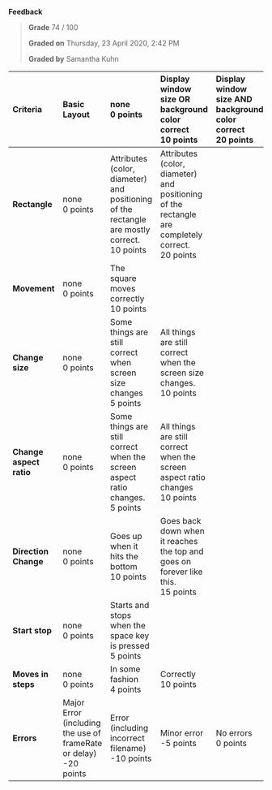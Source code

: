 **Feedback**

> **Grade** 74 / 100
>
> **Graded on** Thursday, 23 April 2020, 2:42 PM
>
> **Graded by** Samantha Kuhn

| **Criteria** | **Basic Layout** | **none<br>0 points** | **Display window size OR background color correct<br>10 points** | **Display window size AND background color correct<br>20 points** |
| :--- | :--- | :--- | :--- | :--- |
| **Rectangle** | none<br>0 points | Attributes (color, diameter) and positioning of the rectangle are mostly correct.<br>10 points | Attributes (color, diameter) and positioning of the rectangle are completely correct.<br>20 points |
| **Movement** | none<br>0 points | The square moves correctly<br>10 points | |
| **Change size** | none<br>0 points | Some things are still correct when screen size changes<br>5 points | All things are still correct when the screen size changes.<br>10 points |
| **Change aspect ratio** | none<br>0 points | Some things are still correct when the screen aspect ratio changes.<br>5 points | All things are still correct when the screen aspect ratio changes<br>10 points |
| **Direction Change** | none<br>0 points | Goes up when it hits the bottom<br>10 points | Goes back down when it reaches the top and goes on forever like this.<br>15 points |
| **Start stop** | none<br>0 points | Starts and stops when the space key is pressed<br>5 points | |
| **Moves in steps** | none<br>0 points | In some fashion<br>4 points | Correctly<br>10 points |
| **Errors** | Major Error (including the use of frameRate or delay)<br>-20 points | Error (including incorrect filename)<br>-10 points | Minor error<br>-5 points | No errors<br>0 points |

